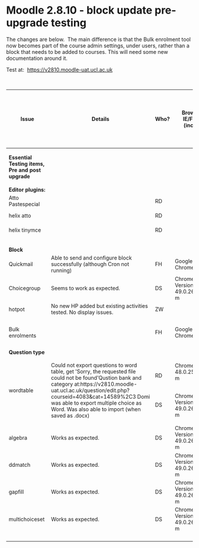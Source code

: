 # Moodle 2.8.10 - block update pre-upgrade testing

The changes are below.  The main difference is that the Bulk enrolment tool now becomes part of the course admin settings, under users, rather than a block that needs to be added to courses. This will need some new documentation around it.

Test at:  <https://v2810.moodle-uat.ucl.ac.uk>

 

<table style="width:100%;">
<colgroup>
<col width="16%" />
<col width="16%" />
<col width="16%" />
<col width="16%" />
<col width="16%" />
<col width="16%" />
</colgroup>
<thead>
<tr class="header">
<th><p>Issue</p></th>
<th><p>Details</p></th>
<th><p>Who?</p></th>
<th><p>Browser?<br />
IE/FF/Ch<br />
(incl. v.)</p></th>
<th><p>Done?<br />
 <img src="images/icons/emoticons/check.svg" alt="(tick)" class="emoticon emoticon-tick" /> <img src="images/icons/emoticons/help_16.svg" alt="(question)" class="emoticon emoticon-question" /> <img src="images/icons/emoticons/error.svg" alt="(error)" class="emoticon emoticon-cross" /></p></th>
<th><p>Outcome/Decision</p></th>
</tr>
</thead>
<tbody>
<tr class="odd">
<td><p><strong>Essential Testing items, Pre and post upgrade</strong></p></td>
<td><p> </p></td>
<td><p><strong> </strong></p></td>
<td><p> </p></td>
<td><p> </p></td>
<td><p> </p></td>
</tr>
<tr class="even">
<td><strong>Editor plugins:</strong></td>
<td> </td>
<td> </td>
<td> </td>
<td> </td>
<td> </td>
</tr>
<tr class="odd">
<td>Atto Pastespecial</td>
<td> </td>
<td>RD</td>
<td> </td>
<td> </td>
<td> </td>
</tr>
<tr class="even">
<td>helix atto</td>
<td> </td>
<td>RD</td>
<td> </td>
<td> </td>
<td>currently hidden - don't test</td>
</tr>
<tr class="odd">
<td>helix tinymce</td>
<td> </td>
<td>RD</td>
<td> </td>
<td> </td>
<td>currently hidden - don't test</td>
</tr>
<tr class="even">
<td> </td>
<td> </td>
<td> </td>
<td> </td>
<td> </td>
<td> </td>
</tr>
<tr class="odd">
<td><strong>Block</strong></td>
<td> </td>
<td> </td>
<td> </td>
<td> </td>
<td> </td>
</tr>
<tr class="even">
<td>Quickmail</td>
<td>Able to send and configure block successfully (although Cron not running)</td>
<td>FH</td>
<td>Google Chrome 49</td>
<td><img src="images/icons/emoticons/check.svg" alt="(tick)" class="emoticon emoticon-tick" /></td>
<td> </td>
</tr>
<tr class="odd">
<td>Choicegroup</td>
<td>Seems to work as expected.</td>
<td>DS</td>
<td>Chrome Version 49.0.2623.87 m</td>
<td><img src="images/icons/emoticons/check.svg" alt="(tick)" class="emoticon emoticon-tick" /></td>
<td> </td>
</tr>
<tr class="even">
<td>hotpot</td>
<td>No new HP added but existing activities tested. No display issues.</td>
<td>ZW</td>
<td> </td>
<td><img src="images/icons/emoticons/check.svg" alt="(tick)" class="emoticon emoticon-tick" /></td>
<td> </td>
</tr>
<tr class="odd">
<td> </td>
<td> </td>
<td> </td>
<td> </td>
<td> </td>
<td> </td>
</tr>
<tr class="even">
<td>Bulk enrolments</td>
<td> </td>
<td>FH</td>
<td>Google Chrome 49</td>
<td><img src="images/icons/emoticons/check.svg" alt="(tick)" class="emoticon emoticon-tick" /></td>
<td> </td>
</tr>
<tr class="odd">
<td> </td>
<td> </td>
<td> </td>
<td> </td>
<td> </td>
<td> </td>
</tr>
<tr class="even">
<td><strong>Question type</strong></td>
<td> </td>
<td> </td>
<td> </td>
<td> </td>
<td> </td>
</tr>
<tr class="odd">
<td>wordtable </td>
<td>Could not export questions to word table, get 'Sorry, the requested file could not be found'Qustion bank and category at:https://v2810.moodle-uat.ucl.ac.uk/question/edit.php?courseid=4083&amp;cat=14589%2C3 Domi was able to export multiple choice as Word. Was also able to import (when saved as .docx) </td>
<td><p>RD</p>
<br />
<br />

<p>DS </p></td>
<td><p>Chrome<br />
48.0.2564.116 m </p>
<p><br />
Chrome Version 49.0.2623.87 m</p></td>
<td><p><img src="images/icons/emoticons/error.png" alt="(error)" /></p>
<p><br />
<br />
<img src="images/icons/emoticons/help_16.svg" alt="(question)" class="emoticon emoticon-question" /></p></td>
<td> </td>
</tr>
<tr class="even">
<td>algebra </td>
<td>Works as expected.</td>
<td>DS</td>
<td>Chrome Version 49.0.2623.87 m</td>
<td><img src="images/icons/emoticons/check.svg" alt="(tick)" class="emoticon emoticon-tick" /></td>
<td> </td>
</tr>
<tr class="odd">
<td>ddmatch </td>
<td>Works as expected.</td>
<td>DS</td>
<td>Chrome Version 49.0.2623.87 m</td>
<td><img src="images/icons/emoticons/check.svg" alt="(tick)" class="emoticon emoticon-tick" /></td>
<td> </td>
</tr>
<tr class="even">
<td>gapfill </td>
<td>Works as expected.</td>
<td>DS</td>
<td>Chrome Version 49.0.2623.87 m</td>
<td><img src="images/icons/emoticons/check.svg" alt="(tick)" class="emoticon emoticon-tick" /></td>
<td> </td>
</tr>
<tr class="odd">
<td>multichoiceset </td>
<td>Works as expected.</td>
<td>DS</td>
<td>Chrome Version 49.0.2623.87 m</td>
<td><img src="images/icons/emoticons/check.svg" alt="(tick)" class="emoticon emoticon-tick" /></td>
<td> </td>
</tr>
<tr class="even">
<td> </td>
<td> </td>
<td> </td>
<td> </td>
<td> </td>
<td> </td>
</tr>
</tbody>
</table>


